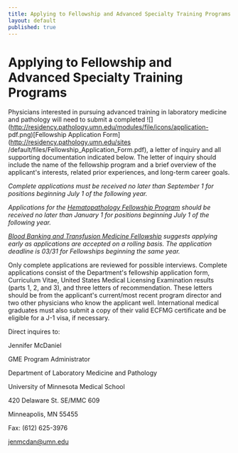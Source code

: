 ```yaml
---
title: Applying to Fellowship and Advanced Specialty Training Programs
layout: default
published: true
---
```


#  Applying to Fellowship and Advanced Specialty Training Programs

Physicians interested in pursuing advanced training in laboratory medicine and
pathology will need to submit a completed
![](http://residency.pathology.umn.edu/modules/file/icons/application-
pdf.png)[Fellowship Application Form](http://residency.pathology.umn.edu/sites
/default/files/Fellowship_Application_Form.pdf), a letter of inquiry and all
supporting documentation indicated below. The letter of inquiry should include
the name of the fellowship program and a brief overview of the applicant's
interests, related prior experiences, and long-term career goals.

_Complete applications must be received no later than September 1 for
positions beginning July 1 of the following year._

_Applications for the [Hematopathology Fellowship Program](3503) should be
received no later than January 1 for positions beginning July 1 of the
following year._

_[Blood Banking and Transfusion Medicine Fellowship](3500) suggests applying
early as applications are accepted on a rolling basis. The application
deadline is 03/31 for Fellowships beginning the same year._

Only complete applications are reviewed for possible interviews. Complete
applications consist of the Department's fellowship application form,
Curriculum Vitae, United States Medical Licensing Examination results (parts
1, 2, and 3), and three letters of recommendation. These letters should be
from the applicant's current/most recent program director and two other
physicians who know the applicant well. International medical graduates must
also submit a copy of their valid ECFMG certificate and be eligible for a J-1
visa, if necessary.

Direct inquires to:

Jennifer McDaniel

GME Program Administrator

Department of Laboratory Medicine and Pathology

University of Minnesota Medical School

420 Delaware St. SE/MMC 609

Minneapolis, MN 55455

Fax: (612) 625-3976

[jenmcdan@umn.edu](mailto:jenmcdan@umn.edu)